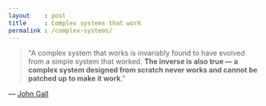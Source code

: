 ```yaml
---
layout    : post
title     : Complex systems that work
permalink : /complex-systems/
---
```


> "A complex system that works is invariably found to have evolved from a simple system that worked. **The inverse is also true — a complex system designed from scratch never works and cannot be patched up to make it work**.”

&mdash; [John Gall](https://twitter.com/eugeneyan/status/1315450046540726272)